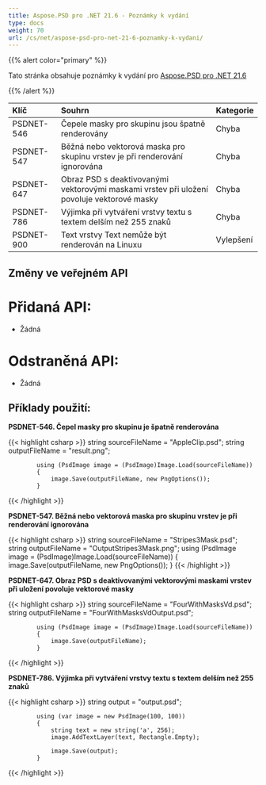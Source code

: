 ```yaml
---
title: Aspose.PSD pro .NET 21.6 - Poznámky k vydání
type: docs
weight: 70
url: /cs/net/aspose-psd-pro-net-21-6-poznamky-k-vydani/
---
```


{{% alert color="primary" %}}

Tato stránka obsahuje poznámky k vydání pro [Aspose.PSD pro .NET 21.6](https://www.nuget.org/packages/Aspose.PSD/)

{{% /alert %}}

| **Klíč** | **Souhrn** | **Kategorie** |
| :- | :- | :- |
|PSDNET-546|Čepele masky pro skupinu jsou špatně renderovány|Chyba|
|PSDNET-547|Běžná nebo vektorová maska pro skupinu vrstev je při renderování ignorována|Chyba|
|PSDNET-647|Obraz PSD s deaktivovanými vektorovými maskami vrstev při uložení povoluje vektorové masky|Chyba|
|PSDNET-786|Výjimka při vytváření vrstvy textu s textem delším než 255 znaků|Chyba|
|PSDNET-900|Text vrstvy Text nemůže být renderován na Linuxu|Vylepšení|

## **Změny ve veřejném API**
# **Přidaná API:**
- Žádná

# **Odstraněná API:**
- Žádná

## **Příklady použití:**

**PSDNET-546. Čepel masky pro skupinu je špatně renderována**

{{< highlight csharp >}}
            string sourceFileName = "AppleClip.psd";
            string outputFileName = "result.png";

            using (PsdImage image = (PsdImage)Image.Load(sourceFileName))
            {
                image.Save(outputFileName, new PngOptions());
            }
{{< /highlight >}}

**PSDNET-547. Běžná nebo vektorová maska pro skupinu vrstev je při renderování ignorována**

{{< highlight csharp >}}
        string sourceFileName = "Stripes3Mask.psd";
        string outputFileName = "OutputStripes3Mask.png";
        using (PsdImage image = (PsdImage)Image.Load(sourceFileName))
        {
            image.Save(outputFileName, new PngOptions());
        }
{{< /highlight >}}

**PSDNET-647. Obraz PSD s deaktivovanými vektorovými maskami vrstev při uložení povoluje vektorové masky**

{{< highlight csharp >}}
            string sourceFileName = "FourWithMasksVd.psd";
            string outputFileName = "FourWithMasksVdOutput.psd";

            using (PsdImage image = (PsdImage)Image.Load(sourceFileName))
            {
                image.Save(outputFileName);
            }
{{< /highlight >}}

**PSDNET-786. Výjimka při vytváření vrstvy textu s textem delším než 255 znaků**

{{< highlight csharp >}}
            string output = "output.psd";

            using (var image = new PsdImage(100, 100))
            {
                string text = new string('a', 256);
                image.AddTextLayer(text, Rectangle.Empty);

                image.Save(output);
            }
{{< /highlight >}}

